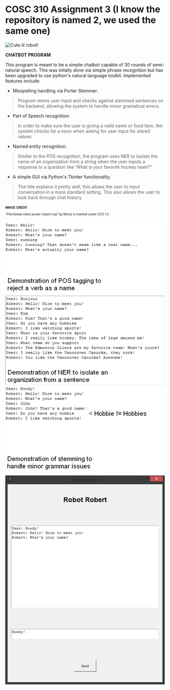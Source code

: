 # COSC 310 Assignment 3 (I know the repository is named 2, we used the same one)

![Cute lil robot!](https://upload.wikimedia.org/wikipedia/commons/7/75/Kawaii_robot_power_clipart.svg)

**CHATBOT PROGRAM**

This program is meant to be a simple chatbot capable of 30 rounds of semi-natural speech. This was initally done via simple phrase recognition but has been upgraded to use python's natural language toolkit. Implemented features include:

- Misspelling handling via Porter Stemmer.
> Program stems user input and checks against stemmed sentences on the backend, allowing the system to handle minor gramatical errors.

- Part of Speech recognition.
> In order to make sure the user is giving a valid name or food item, the system checks for a noun when asking for user input for stored values.

- Named entity recognition.
> Similar to the POS recognition, the program uses NER to isolate the name of an organization from a string when the user inputs a response to a question like 'What is your favorite hockey team?"

- A simple GUI via Python's Tkinter functionality.
> The title explains it pretty well, this allows the user to input conversation in a more standard setting. This also allows the user to look back through chat history.

<sub><sup>**IMAGE CREDIT**</sub></sup><br>
<sub><sup>"File:Kawaii robot power clipart.svg" by Mvolz is marked under CC0 1.0.</sub></sup>

![POS](images/pos.png "Demonstration of POS tagging")
![NER](images/ner.png "Demonstration of Named Entity Recognition")
![STEM](images/stem.png "Demonstration of Porter Stemmer")
![GUI](images/gui.png "Demonstration of GUI")
